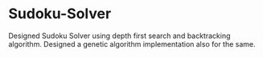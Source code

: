# Sudoku-Solver
Designed Sudoku Solver using depth first search and backtracking algorithm. Designed a genetic algorithm implementation also for the same.

